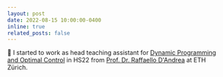 ```yaml
---
layout: post
date: 2022-08-15 10:00:00-0400
inline: true
related_posts: false
---
```


📝 I started to work as head teaching assistant for [Dynamic Programming and Optimal Control](https://idsc.ethz.ch/education/lectures/optimal-control.html) in HS22 from [Prof. Dr. Raffaello D'Andrea](https://raffaello.name/) at ETH Zürich. 